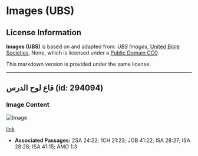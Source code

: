 # Images (UBS)

## License Information

**Images (UBS)** is based on and adapted from: _UBS Images_, [United Bible Societies](https://unitedbiblesocieties.org/), None, which is licensed under a [Public Domain CC0](https://creativecommons.org/public-domain/cc0/).

This markdown version is provided under the same license.



--------------------------------

## قاع لوح الدرس (id: 294094)

### Image Content

![Image](https://cdn.aquifer.bible/aquifer-content/resources/Media/WEB-0323_threshing_board_bottom.jpg)

[link](https://cdn.aquifer.bible/aquifer-content/resources/Media/WEB-0323_threshing_board_bottom.jpg)

* **Associated Passages:** 2SA 24:22; 1CH 21:23; JOB 41:22; ISA 28:27; ISA 28:28; ISA 41:15; AMO 1:3


